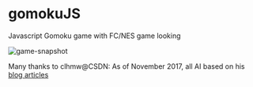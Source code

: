 # gomokuJS
Javascript Gomoku game with FC/NES game looking

![game-snapshot](https://img3.doubanio.com/view/photo/l/public/p2504145182.webp "gomokuJS")

Many thanks to clhmw@CSDN: As of November 2017, all AI based on his [blog articles](http://blog.csdn.net/clhmw/article/category/1163342)
